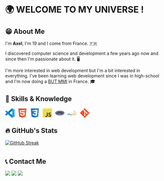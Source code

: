 # 🌍 WELCOME TO MY UNIVERSE !

## 😁 About Me 

I'm **Axel**, I'm 19 and I come from France. :fr:

I discovered computer science and development a few years ago now and since then I'm passionate about it. 🖥️

I'm more interested in web development but I'm a bit interested in everything. I've been learning web development since I was in high-school and I'm now doing a [BUT MMI](https://www.onisep.fr/Ressources/Univers-Formation/Formations/Post-bac/but-metiers-du-multimedia-et-de-l-internet) in France. 🎓

## 🧠 Skills & Knowledge

<div style="display:flex; gap:10px;">
  <img src="https://github.com/devicons/devicon/blob/master/icons/vscode/vscode-original.svg" alt="vscode" width="30" height="30" />
  <img src="https://github.com/devicons/devicon/blob/master/icons/html5/html5-original.svg" alt="html5" width="30" height="30" />
  <img src="https://github.com/devicons/devicon/blob/master/icons/css3/css3-original.svg" alt="css3" width="30" height="30" />
  <img src="https://github.com/devicons/devicon/blob/master/icons/javascript/javascript-original.svg" alt="javascript" width="30" height="30" />
  <img src="https://github.com/devicons/devicon/blob/master/icons/php/php-original.svg" alt="php" width="30" height="30" />
  <img src="https://github.com/devicons/devicon/blob/master/icons/mysql/mysql-original-wordmark.svg" alt="mysql" width="30" height="30" />
  <img src="https://github.com/devicons/devicon/blob/master/icons/git/git-original.svg" alt="git" width="30" height="30" />
</div>

## 🔥 GitHub's Stats

[![GitHub Streak](https://github-readme-streak-stats.herokuapp.com?user=lepremieraxel&theme=github-dark-blue&hide_border=true&fire=DD3F1B&currStreakNum=DD3F1B)](https://git.io/streak-stats)

# 

## 📞 Contact Me

[<img src="https://img.shields.io/badge/LinkedIn-blue?style=for-the-badge&logo=linkedin&logoColor=white"/>](https://www.linkedin.com/in/lepremieraxel/)
[<img src="https://img.shields.io/badge/Instagram-purple?style=for-the-badge&logo=instagram&logoColor=white"/>](https://www.instagram.com/lepremieraxel/)
[<img src="https://img.shields.io/badge/Website-green?style=for-the-badge"/>](https://axelmarcial.com/)

